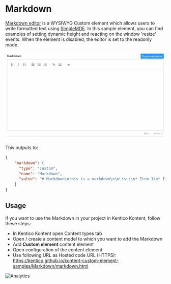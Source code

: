 # Markdown

[Markdown editor](https://github.com/Kentico/kontent-custom-element-samples/blob/master/Markdown/markdown.html) is a WYSIWYG Custom element which allows users to write formatted text using [SimpleMDE](https://github.com/sparksuite/simplemde-markdown-editor). In this sample element, you can find examples of setting dynamic height and reacting on the window 'resize' events. When the element is disabled, the editor is set to the readonly mode.

![screenshot](markdown.gif)

This outputs to:
```json
{
    "markdown": {
      "type": "custom",
      "name": "Markdown",
      "value": "# Markdown\nthis is a markdown\n\nList:\n* Item 1\n* Item 2\n\n\t[See google](http://google.com)"
    }
}
```

## Usage

If you want to use the Markdown in your project in Kentico Kontent, follow these steps:

* In Kentico Kontent open Content types tab
* Open / create a content model to which you want to add the Markdown
* Add **Custom element** content element
* Open configuration of the content element
* Use following URL as Hosted code URL (HTTPS): https://kentico.github.io/kontent-custom-element-samples/Markdown/markdown.html

![Analytics](https://kentico-ga-beacon.azurewebsites.net/api/UA-69014260-4/Kentico/kontent-custom-element-samples/MarkDown?pixel)

